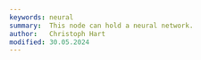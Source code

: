 ```yaml
---
keywords: neural
summary:  This node can hold a neural network.
author:   Christoph Hart
modified: 30.05.2024
---
```

  
